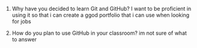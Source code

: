 1. Why have you decided to learn Git and GitHub?
I want to be proficient in using it so that i can create a ggod portfolio that i can use when looking for jobs

2. How do you plan to use GitHub in your classroom?
im not sure of what to answer
